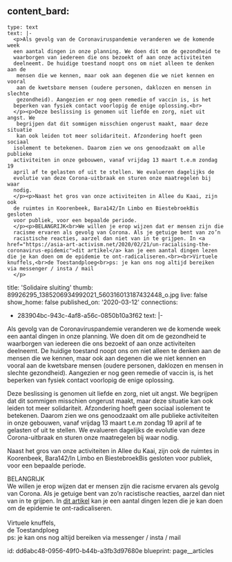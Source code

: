 content_bard:
  -
    type: text
    text: |-
      <p>Als gevolg van de Coronaviruspandemie veranderen we de komende week
      een aantal dingen in onze planning. We doen dit om de gezondheid te
      waarborgen van iedereen die ons bezoekt of aan onze activiteiten
      deelneemt. De huidige toestand noopt ons om niet alleen te denken aan de
       mensen die we kennen, maar ook aan degenen die we niet kennen en vooral
       aan de kwetsbare mensen (oudere personen, daklozen en mensen in slechte
       gezondheid). Aangezien er nog geen remedie of vaccin is, is het
      beperken van fysiek contact voorlopig de enige oplossing.<br>
      </p><p>Deze beslissing is genomen uit liefde en zorg, niet uit angst. We
       begrijpen dat dit sommigen misschien ongerust maakt, maar deze situatie
       kan ook leiden tot meer solidariteit. Afzondering hoeft geen sociaal
      isolement te betekenen. Daarom zien we ons genoodzaakt om alle publieke
      activiteiten in onze gebouwen, vanaf vrijdag 13 maart t.e.m zondag 19
      april af te gelasten of uit te stellen. We evalueren dagelijks de
      evolutie van deze Corona-uitbraak en sturen onze maatregelen bij waar
      nodig.
      </p><p>Naast het gros van onze activiteiten in Allee du Kaai, zijn ook
      de ruimtes in Koorenbeek, Bara142/In Limbo en BiestebroekBis gesloten
      voor publiek, voor een bepaalde periode.
      </p><p>BELANGRIJK<br>We willen je erop wijzen dat er mensen zijn die
      racisme ervaren als gevolg van Corona. Als je getuige bent van zo’n
      racistische reacties, aarzel dan niet van in te grijpen. In <a href="https://asia-art-activism.net/2020/02/21/un-racialising-the-coronavirus-epidemic">dit artikel</a> kan je een aantal dingen lezen die je kan doen om de epidemie te ont-radicaliseren.<br><br>Virtuele knuffels,<br>de Toestandploeg<br>ps: je kan ons nog altijd bereiken via messenger / insta / mail
      </p>
title: 'Solidaire sluiting'
thumb: 89926295_1385206934992021_560316013187432448_o.jpg
live: false
show_home: false
published_on: '2020-03-12'
connections:
  - 283904bc-943c-4af8-a56c-0850b10a3f62
text: |-
  <p>Als gevolg van de Coronaviruspandemie veranderen we de komende week een aantal dingen in onze planning. We doen dit om de gezondheid te waarborgen van iedereen die ons bezoekt of aan onze activiteiten deelneemt. De huidige toestand noopt ons om niet alleen te denken aan de mensen die we kennen, maar ook aan degenen die we niet kennen en vooral aan de kwetsbare mensen (oudere personen, daklozen en mensen in slechte gezondheid). Aangezien er nog geen remedie of vaccin is, is het beperken van fysiek contact voorlopig de enige oplossing.<br>
  </p>
  <p>Deze beslissing is genomen uit liefde en zorg, niet uit angst. We begrijpen dat dit sommigen misschien ongerust maakt, maar deze situatie kan ook leiden tot meer solidariteit. Afzondering hoeft geen sociaal isolement te betekenen. Daarom zien we ons genoodzaakt om alle publieke activiteiten in onze gebouwen, vanaf vrijdag 13 maart t.e.m zondag 19 april af te gelasten of uit te stellen. We evalueren dagelijks de evolutie van deze Corona-uitbraak en sturen onze maatregelen bij waar nodig.
  </p>
  <p>Naast het gros van onze activiteiten in Allee du Kaai, zijn ook de ruimtes in Koorenbeek, Bara142/In Limbo en BiestebroekBis gesloten voor publiek, voor een bepaalde periode.
  </p>
  <p>BELANGRIJK<br>We willen je erop wijzen dat er mensen zijn die racisme ervaren als gevolg van Corona. Als je getuige bent van zo’n racistische reacties, aarzel dan niet van in te grijpen. In <a href="https://asia-art-activism.net/2020/02/21/un-racialising-the-coronavirus-epidemic">dit artikel</a> kan je een aantal dingen lezen die je kan doen om de epidemie te ont-radicaliseren.<br><br>Virtuele knuffels,<br>de Toestandploeg<br>ps: je kan ons nog altijd bereiken via messenger / insta / mail
  </p>
id: dd6abc48-0956-49f0-b44b-a3fb3d97680e
blueprint: page__articles
